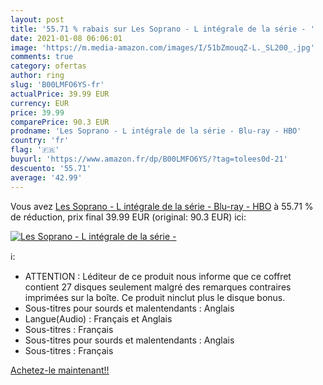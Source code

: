 ```yaml
---
layout: post
title: '55.71 % rabais sur Les Soprano - L intégrale de la série - '
date: 2021-01-08 06:06:01
image: 'https://m.media-amazon.com/images/I/51bZmouqZ-L._SL200_.jpg'
comments: true
category: ofertas
author: ring
slug: 'B00LMFO6YS-fr'
actualPrice: 39.99 EUR
currency: EUR
price: 39.99
comparePrice: 90.3 EUR
prodname: 'Les Soprano - L intégrale de la série - Blu-ray - HBO'
country: 'fr'
flag: '🇫🇷'
buyurl: 'https://www.amazon.fr/dp/B00LMFO6YS/?tag=tolees0d-21'
descuento: '55.71'
average: '42.99'
---
```


Vous avez [Les Soprano - L intégrale de la série - Blu-ray - HBO](https://www.amazon.fr/dp/B00LMFO6YS/?tag=tolees0d-21)  à  55.71 % de réduction, prix final  39.99 EUR (original: 90.3 EUR) ici:

[![Les Soprano - L intégrale de la série - ](https://m.media-amazon.com/images/I/51bZmouqZ-L._SL200_.jpg)](https://www.amazon.fr/dp/B00LMFO6YS/?tag=tolees0d-21)

ℹ️:

- ATTENTION : Léditeur de ce produit nous informe que ce coffret contient 27 disques seulement malgré des remarques contraires imprimées sur la boîte. Ce produit ninclut plus le disque bonus.
- Sous-titres pour sourds et malentendants : Anglais
- Langue(Audio) : Français et Anglais
- Sous-titres : Français
- Sous-titres pour sourds et malentendants : Anglais
- Sous-titres : Français

[Achetez-le maintenant!!](https://www.amazon.fr/dp/B00LMFO6YS/?tag=tolees0d-21)
